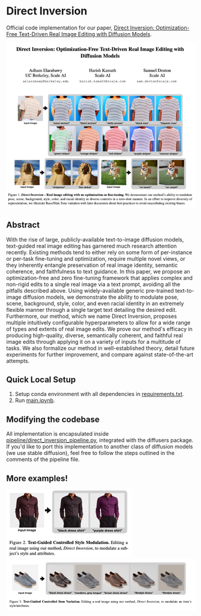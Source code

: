 # Direct Inversion
Official code implementation for our paper, [Direct Inversion: Optimization-Free Text-Driven Real Image Editing with Diffusion Models](https://arxiv.org/abs/2211.07825).

![Paper Thumbnail](assets/paper_thumbnail.png)

## Abstract
With the rise of large, publicly-available text-to-image diffusion models, text-guided real image editing has garnered much research attention recently. Existing methods tend to either rely on some form of per-instance or per-task fine-tuning and optimization, require multiple novel views, or they inherently entangle preservation of real image identity, semantic coherence, and faithfulness to text guidance. In this paper, we propose an optimization-free and zero fine-tuning framework that applies complex and non-rigid edits to a single real image via a text prompt, avoiding all the pitfalls described above. Using widely-available generic pre-trained text-to-image diffusion models, we demonstrate the ability to modulate pose, scene, background, style, color, and even racial identity in an extremely flexible manner through a single target text detailing the desired edit. Furthermore, our method, which we name Direct Inversion, proposes multiple intuitively configurable hyperparameters to allow for a wide range of types and extents of real image edits. We prove our method's efficacy in producing high-quality, diverse, semantically coherent, and faithful real image edits through applying it on a variety of inputs for a multitude of tasks. We also formalize our method in well-established theory, detail future experiments for further improvement, and compare against state-of-the-art attempts.

## Quick Local Setup
1. Setup conda environment with all dependencies in [requirements.txt](requirements.txt).
2. Run [main.ipynb](main.ipynb).

## Modifying the codebase
All implementation is encapsulated inside [pipeline/direct_inversion_pipeline.py](pipeline/direct_inversion_pipeline.py), integrated with the diffusers package. If you'd like to port this implementation to another class of diffusion models (we use stable diffusion), feel free to follow the steps outlined in the comments of the pipeline file.

## More examples!
![shirt variation](assets/shirt_variation.png)
![shoe variation](assets/shoe_variation.png)